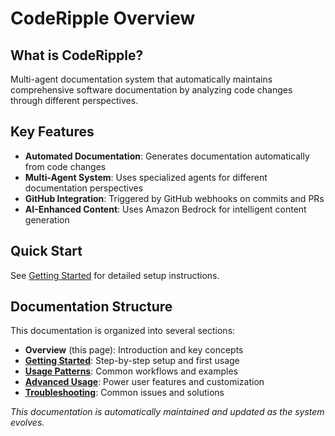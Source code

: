 # CodeRipple Overview

## What is CodeRipple?

Multi-agent documentation system that automatically maintains comprehensive software documentation by analyzing code changes through different perspectives.

## Key Features

- **Automated Documentation**: Generates documentation automatically from code changes
- **Multi-Agent System**: Uses specialized agents for different documentation perspectives
- **GitHub Integration**: Triggered by GitHub webhooks on commits and PRs
- **AI-Enhanced Content**: Uses Amazon Bedrock for intelligent content generation

## Quick Start

See [Getting Started](getting_started.md) for detailed setup instructions.

## Documentation Structure

This documentation is organized into several sections:

- **Overview** (this page): Introduction and key concepts
- **[Getting Started](getting_started.md)**: Step-by-step setup and first usage
- **[Usage Patterns](usage_patterns.md)**: Common workflows and examples
- **[Advanced Usage](advanced_usage.md)**: Power user features and customization
- **[Troubleshooting](troubleshooting.md)**: Common issues and solutions

*This documentation is automatically maintained and updated as the system evolves.*
